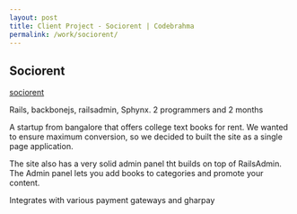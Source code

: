 ```yaml
---
layout: post
title: Client Project - Sociorent | Codebrahma
permalink: /work/sociorent/
---
```


## Sociorent

[sociorent](http://sociorent.com)

Rails, backbonejs, railsadmin, Sphynx. 2 programmers and 2 months

A startup from bangalore that offers college text books for rent.
We wanted to ensure maximum conversion, so we decided to built the site as
a single page application.

The site also has a very solid admin panel tht builds on top of RailsAdmin. The
Admin panel lets you add books to categories and promote your content.

Integrates with various payment gateways and gharpay
